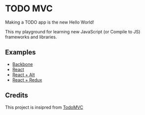 # TODO MVC

Making a TODO app is the new Hello World!

This my playground for learning new JavaScript (or Compile to JS) frameworks and libraries.

## Examples

- [Backbone](./backbone/)
- [React](./react/)
- [React + Alt](./react-alt/)
- [React + Redux](./react-redux/)

## Credits

This project is insipred from [TodoMVC](todomvc.com)
